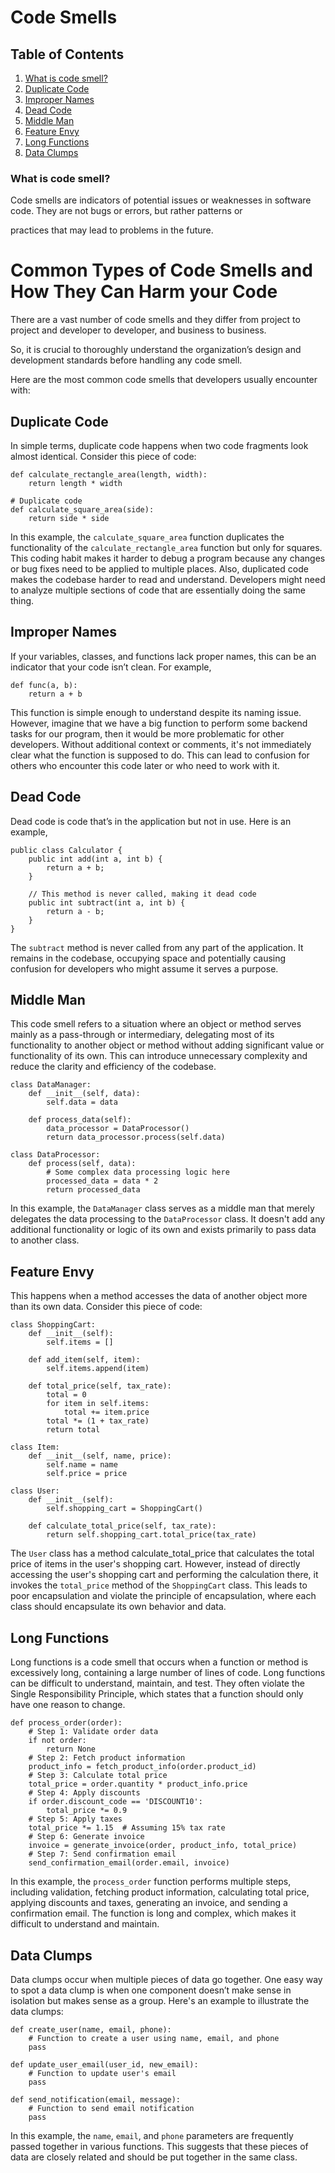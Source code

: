 # Code Smells

## Table of Contents
1. [What is code smell?](#what-is-code-smell)
2. [Duplicate Code](#duplicate-code)
3. [Improper Names](#improper-names)
4. [Dead Code](#dead-code)
5. [Middle Man](#middle-man)
6. [Feature Envy](#feature-envy)
7. [Long Functions](#long-functions)
8. [Data Clumps](#data-clumps)

### What is code smell?

Code smells are indicators of potential issues or weaknesses in software code. They are not bugs or errors, but rather patterns or 

practices that may lead to problems in the future. 

# Common Types of Code Smells and How They Can Harm your Code

There are a vast number of code smells and they differ from project to project and developer to developer, and business to business. 

So, it is crucial to thoroughly understand the organization’s design and development standards before handling any code smell. 

Here are the most common code smells that developers usually encounter with:

## Duplicate Code

In simple terms, duplicate code happens when two code fragments look almost identical. Consider this piece of code:

```
def calculate_rectangle_area(length, width):
    return length * width

# Duplicate code
def calculate_square_area(side):
    return side * side
```

In this example, the `calculate_square_area` function duplicates the functionality of the `calculate_rectangle_area` function but only for squares. This coding habit makes it harder to debug a program because any changes or bug fixes need to be applied to multiple places. Also, duplicated code makes the codebase harder to read and understand. Developers might need to analyze multiple sections of code that are essentially doing the same thing.

## Improper Names

If your variables, classes, and functions lack proper names, this can be an indicator that your code isn’t clean. For example, 

```
def func(a, b):
    return a + b
```
This function is simple enough to understand despite its naming issue. However, imagine that we have a big function to perform some backend tasks for our program,
then it would be more problematic for other developers.  Without additional context or comments, it's not immediately clear what the function is supposed to do. 
This can lead to confusion for others who encounter this code later or who need to work with it.

## Dead Code 

Dead code is code that’s in the application but not in use. Here is an example,

```
public class Calculator {
    public int add(int a, int b) {
        return a + b;
    }

    // This method is never called, making it dead code
    public int subtract(int a, int b) {
        return a - b;
    }
}

```

The `subtract` method is never called from any part of the application. It remains in the codebase, occupying space and potentially causing confusion for developers who might assume it serves a purpose.

## Middle Man

This code smell refers to a situation where an object or method serves mainly as a pass-through or intermediary, delegating most of its functionality to another object or method without adding significant value or functionality of its own. This can introduce unnecessary complexity and reduce the clarity and efficiency of the codebase.

```
class DataManager:
    def __init__(self, data):
        self.data = data

    def process_data(self):
        data_processor = DataProcessor()
        return data_processor.process(self.data)

class DataProcessor:
    def process(self, data):
        # Some complex data processing logic here
        processed_data = data * 2
        return processed_data
```

In this example, the `DataManager` class serves as a middle man that merely delegates the data processing to the `DataProcessor` class. It doesn't add any additional functionality or logic of its own and exists primarily to pass data to another class.

## Feature Envy

This happens when a method accesses the data of another object more than its own data. Consider this piece of code:

```
class ShoppingCart:
    def __init__(self):
        self.items = []

    def add_item(self, item):
        self.items.append(item)

    def total_price(self, tax_rate):
        total = 0
        for item in self.items:
            total += item.price
        total *= (1 + tax_rate)
        return total

class Item:
    def __init__(self, name, price):
        self.name = name
        self.price = price

class User:
    def __init__(self):
        self.shopping_cart = ShoppingCart()

    def calculate_total_price(self, tax_rate):
        return self.shopping_cart.total_price(tax_rate)
```

The `User` class has a method calculate_total_price that calculates the total price of items in the user's shopping cart. However, instead of directly accessing the user's shopping cart and performing the calculation there, it invokes the `total_price` method of the `ShoppingCart` class. This leads to poor encapsulation and violate the principle of encapsulation, where each class should encapsulate its own behavior and data.

## Long Functions

Long functions is a code smell that occurs when a function or method is excessively long, containing a large number of lines of code. Long functions can be difficult to understand, maintain, and test. They often violate the Single Responsibility Principle, which states that a function should only have one reason to change.

```
def process_order(order):
    # Step 1: Validate order data
    if not order:
        return None
    # Step 2: Fetch product information
    product_info = fetch_product_info(order.product_id)
    # Step 3: Calculate total price
    total_price = order.quantity * product_info.price
    # Step 4: Apply discounts
    if order.discount_code == 'DISCOUNT10':
        total_price *= 0.9
    # Step 5: Apply taxes
    total_price *= 1.15  # Assuming 15% tax rate
    # Step 6: Generate invoice
    invoice = generate_invoice(order, product_info, total_price)
    # Step 7: Send confirmation email
    send_confirmation_email(order.email, invoice)
```

In this example, the `process_order` function performs multiple steps, including validation, fetching product information, calculating total price, applying discounts and taxes, generating an invoice, and sending a confirmation email. The function is long and complex, which makes it difficult to understand and maintain.

## Data Clumps

Data clumps occur when multiple pieces of data go together. One easy way to spot a data clump is when one component doesn’t make sense in isolation but makes sense as a group. Here's an example to illustrate the data clumps:

```
def create_user(name, email, phone):
    # Function to create a user using name, email, and phone
    pass

def update_user_email(user_id, new_email):
    # Function to update user's email
    pass

def send_notification(email, message):
    # Function to send email notification
    pass
```

In this example, the `name`, `email`, and `phone` parameters are frequently passed together in various functions. This suggests that these pieces of data are closely related and should be put together in the same class.
